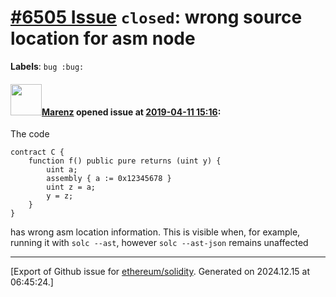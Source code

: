 # [\#6505 Issue](https://github.com/ethereum/solidity/issues/6505) `closed`: wrong source location for asm node
**Labels**: `bug :bug:`


#### <img src="https://avatars.githubusercontent.com/u/424752?u=2d50de05ec528b9b84f8b905a56e90669b0f8927&v=4" width="50">[Marenz](https://github.com/Marenz) opened issue at [2019-04-11 15:16](https://github.com/ethereum/solidity/issues/6505):

The code 

```
contract C {
    function f() public pure returns (uint y) {
        uint a;
        assembly { a := 0x12345678 }
        uint z = a;
        y = z;
    }
}
```
has wrong asm location information. This is visible when, for example, running it with `solc --ast`, however `solc --ast-json` remains unaffected




-------------------------------------------------------------------------------



[Export of Github issue for [ethereum/solidity](https://github.com/ethereum/solidity). Generated on 2024.12.15 at 06:45:24.]

